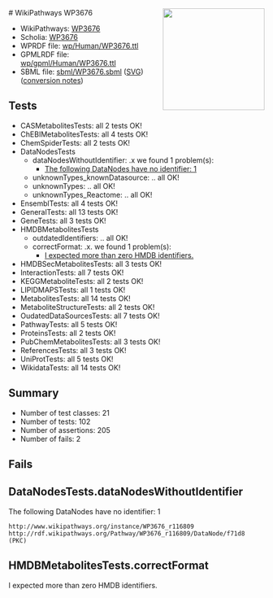<img style="float: right; width: 200px" src="../logo.png" />
# WikiPathways WP3676

* WikiPathways: [WP3676](https://identifiers.org/wikipathways:WP3676)
* Scholia: [WP3676](https://scholia.toolforge.org/wikipathways/WP3676)
* WPRDF file: [wp/Human/WP3676.ttl](../wp/Human/WP3676.ttl)
* GPMLRDF file: [wp/gpml/Human/WP3676.ttl](../wp/gpml/Human/WP3676.ttl)
* SBML file: [sbml/WP3676.sbml](../sbml/WP3676.sbml) ([SVG](../sbml/WP3676.svg)) ([conversion notes](../sbml/WP3676.txt))

## Tests
* CASMetabolitesTests: all 2 tests OK!
* ChEBIMetabolitesTests: all 4 tests OK!
* ChemSpiderTests: all 2 tests OK!
* DataNodesTests
    * dataNodesWithoutIdentifier: .x we found 1 problem(s):
        * [The following DataNodes have no identifier: 1](#d2d32fa0)
    * unknownTypes_knownDatasource: .. all OK!
    * unknownTypes: .. all OK!
    * unknownTypes_Reactome: .. all OK!
* EnsemblTests: all 4 tests OK!
* GeneralTests: all 13 tests OK!
* GeneTests: all 3 tests OK!
* HMDBMetabolitesTests
    * outdatedIdentifiers: .. all OK!
    * correctFormat: .x. we found 1 problem(s):
        * [I expected more than zero HMDB identifiers.](#ad154c1e)
* HMDBSecMetabolitesTests: all 3 tests OK!
* InteractionTests: all 7 tests OK!
* KEGGMetaboliteTests: all 2 tests OK!
* LIPIDMAPSTests: all 1 tests OK!
* MetabolitesTests: all 14 tests OK!
* MetaboliteStructureTests: all 2 tests OK!
* OudatedDataSourcesTests: all 7 tests OK!
* PathwayTests: all 5 tests OK!
* ProteinsTests: all 2 tests OK!
* PubChemMetabolitesTests: all 3 tests OK!
* ReferencesTests: all 3 tests OK!
* UniProtTests: all 5 tests OK!
* WikidataTests: all 14 tests OK!


## Summary

* Number of test classes: 21
* Number of tests: 102
* Number of assertions: 205
* Number of fails: 2

## Fails

<a name="d2d32fa0" />

## DataNodesTests.dataNodesWithoutIdentifier

The following DataNodes have no identifier: 1
```
http://www.wikipathways.org/instance/WP3676_r116809 http://rdf.wikipathways.org/Pathway/WP3676_r116809/DataNode/f71d8 (PKC)
```

<a name="ad154c1e" />

## HMDBMetabolitesTests.correctFormat

I expected more than zero HMDB identifiers.
